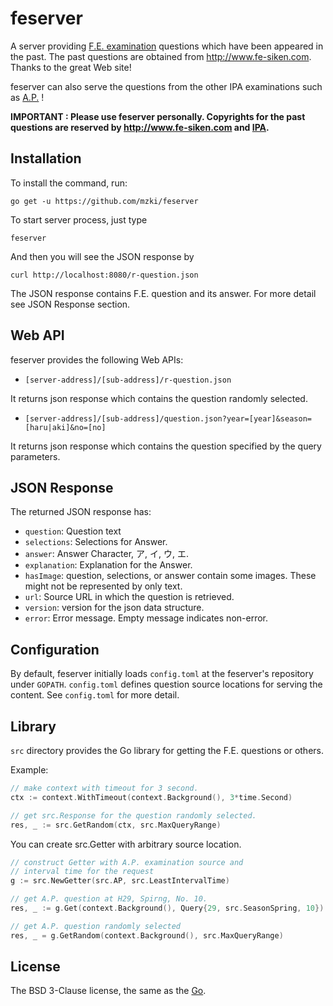 # feserver

A server providing [F.E. examination](https://www.jitec.ipa.go.jp/1_11seido/fe.html) questions 
which have been appeared in the past.
The past questions are obtained from http://www.fe-siken.com.
Thanks to the great Web site!

feserver can also serve the questions from the other IPA examinations 
such as [A.P.](https://www.jitec.ipa.go.jp/1_11seido/ap.html) !

**IMPORTANT : Please use feserver personally. Copyrights for the past questions are reserved by 
http://www.fe-siken.com and [IPA](http://www.ipa.go.jp/index.html).**  

## Installation

To install the command, run: 

```
go get -u https://github.com/mzki/feserver
```

To start server process, just type
```
feserver
```

And then you will see the JSON response by 

```
curl http://localhost:8080/r-question.json
```

The JSON response contains F.E. question and its answer.
For more detail see JSON Response section.


## Web API

feserver provides the following Web APIs:

* `[server-address]/[sub-address]/r-question.json`

It returns json response which contains the question randomly selected.

* `[server-address]/[sub-address]/question.json?year=[year]&season=[haru|aki]&no=[no]`

It returns json response which contains the question specified by the query parameters.

## JSON Response 

The returned JSON response has:

* `question`: Question text
* `selections`: Selections for Answer.
* `answer`: Answer Character, ア, イ, ウ, エ.
* `explanation`: Explanation for the Answer.
* `hasImage`: question, selections, or answer contain some images. These might not be represented by only text.
* `url`: Source URL in which the question is retrieved.
* `version`: version for the json data structure.
* `error`: Error message. Empty message indicates non-error.

## Configuration

By default, feserver initially loads `config.toml` at the feserver's repository under `GOPATH`.
`config.toml` defines question source locations for serving the content.
See `config.toml` for more detail.

## Library

`src` directory provides the Go library for getting the F.E. questions or others.

Example:

```go
// make context with timeout for 3 second.
ctx := context.WithTimeout(context.Background(), 3*time.Second)

// get src.Response for the question randomly selected.
res, _ := src.GetRandom(ctx, src.MaxQueryRange)

```

You can create src.Getter with arbitrary source location.

```go
// construct Getter with A.P. examination source and 
// interval time for the request
g := src.NewGetter(src.AP, src.LeastIntervalTime)

// get A.P. question at H29, Spirng, No. 10.
res, _ := g.Get(context.Background(), Query{29, src.SeasonSpring, 10})

// get A.P. question randomly selected
res, _ = g.GetRandom(context.Background(), src.MaxQueryRange)
```


## License

The BSD 3-Clause license, the same as the [Go](https://golang.org/).
